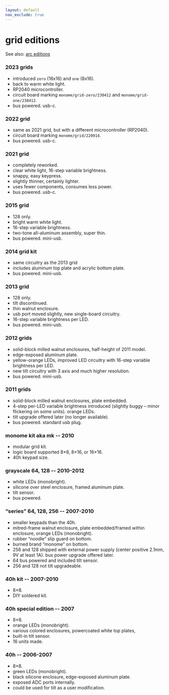 ```yaml
---
layout: default
nav_exclude: true
---
```


# grid editions

See also: [arc editions](/docs/arc/editions)

### 2023 grids

- introduced `zero` (16x16) and `one` (8x16).
- back to warm white light.
- RP2040 microcontroller.
- circuit board marking `monome/grid-zero/230412` and `monome/grid-one/230412`.
- bus powered. usb-c.

### 2022 grid

- same as 2021 grid, but with a different microcontroller (RP2040).
- circuit board marking `monome/grid/220914`.
- bus powered. usb-c.

### 2021 grid

- completely reworked.
- clear white light, 16-step variable brightness.
- snappy, easy keypress.
- slightly thinner, certainly lighter.
- uses fewer components, consumes less power.
- bus powered. usb-c.

### 2015 grid

- 128 only.
- bright warm white light.
- 16-step variable brightness.
- two-tone all-aluminum assembly, super thin.
- bus powered. mini-usb.

### 2014 grid kit

- same circuitry as the 2013 grid
- includes aluminum top plate and acrylic bottom plate.
- bus powered. mini-usb.

### 2013 grid

- 128 only.
- tilt discontinued.
- thin walnut enclosure.
- usb port moved slightly, new single-board circuitry.
- 16-step variable brightness per LED.
- bus powered. mini-usb.

### 2012 grids

- solid-block milled walnut enclosures, half-height of 2011 model.
- edge-exposed aluminum plate.
- yellow-orange LEDs, improved LED circuitry with 16-step variable brightness per LED.
- new tilt circuitry with 3 axis and much higher resolution.
- bus powered. mini-usb.

### 2011 grids

- solid-block milled walnut enclosures, plate embedded.
- 4-step per-LED variable brightness introduced (slightly buggy – minor flickering on some units). orange LEDs.
- tilt upgrade offered later (no longer available).
- bus powered. standard usb plug.

### monome kit aka mk -- 2010

- modular grid kit.
- logic board supported 8×8, 8×16, or 16×16.
- 40h keypad size.

### grayscale 64, 128 -- 2010-2012

- white LEDs (monobright).
- silicone over steel enclosure, framed aluminum plate.
- tilt sensor.
- bus powered.

### “series” 64, 128, 256 -- 2007-2010

- smaller keypads than the 40h.
- mitred-frame walnut enclosure, plate embedded/framed within enclosure, orange LEDs (monobright).
- rubber “noodle” slip guard on bottom.
- burned brand “monome” on bottom.
- 256 and 128 shipped with external power supply (center positive 2.1mm, 9V at least 1A). bus power upgrade offered later.
- 64 bus powered and included tilt sensor.
- 256 and 128 not tilt upgradeable.

### 40h kit -- 2007-2010

- 8×8.
- DIY soldered kit.

### 40h special edition -- 2007

- 8×8.
- orange LEDs (monobright).
- various colored enclosures, powercoated white top plates,
- built-in tilt sensor.
- 16 units made.

### 40h -- 2006-2007

- 8×8.
- green LEDs (monobright).
- black silicone enclosure, edge-exposed aluminum plate.
- exposed ADC ports internally.
- could be used for tilt as a user modification.




